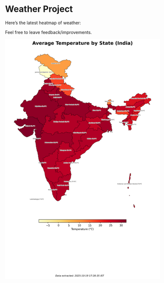 # Weather Project

Here’s the latest heatmap of weather:

Feel free to leave feedback/improvements.

![India Heatmap](docs/assets/india_heatmap.png?v=F4D08D)
